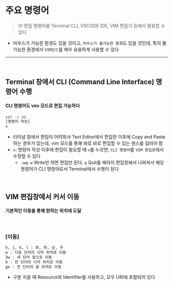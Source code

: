 # 주요 명령어
> VI 편집 명령어를 Terminal CLI, VSCODE IDE, VIM 편집기 등에서 활용할 수 있다
* 마우스가 가능한 환경도 있을 것이고, ```마우스가 불가능한 환경```도 있을 것인데, 특히 불가능한 환경에서 ```VIM모드```를 매우 유용하게 사용할 수 있다

<hr>
<br>

## Terminal 창에서 CLI (Command Line Interface) 명령어 수행
#### CLI 명령어도 vim 모드로 편집 가능하다

```bash
set -o vi
[명령어 작성]
v
```
* 터미널 창에서 편집이 어려워서 Text Editor에서 편집한 이후에 Copy and Paste하는 경우가 있는데, vim 모드를 통해 바로 바로 편집할 수 있는 센스를 길러야 함
* ```v```: 명령어 작성 이후에 편집이 필요할 때 ```v```를 누르면, ```CLI 명령어```를 ```VIM 편집창```에서 수정할 수 있다
  * ```:wq```: ```w``` Write만 하면 편집만 된다. ```q``` Quit를 해야지 편집창에서 나와져서 해당 명령어가 CLI 명령어로서 Terminal에서 수행이 된다

<br>

## VIM 편집창에서 커서 이동

#### 기본적인 이동을 통해 원하는 위치에 도달

<br>

### [이동]
```bash
h, j, k, l : 좌, 하, 상, 우
w : 다음 단어의 시작 위치로 이동
3w : 세 단어 앞으로 이동
b : 전 단어의 시작 위치로 이동
ge : 전 단어의 끝 위치로 이동
```
* 구분 지을 때 Resource와 Identifier를 사용하고, 모두 URI에 포함되어 있다

<br>

